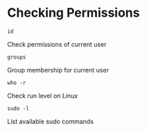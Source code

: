 # Checking Permissions

```
id
```

Check permissions of current user

```
groups
```

Group membership for current user

```
who -r
```

Check run level on Linux

```
sudo -l
```

List available sudo commands
